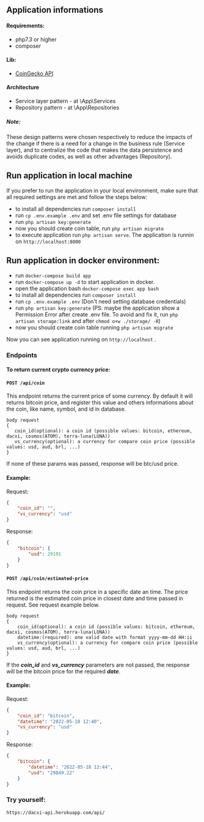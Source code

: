 ## Application informations

#### Requirements:
- php7.3 or higher
- composer

#### Lib:
-  [CoinGecko API](https://github.com/codenix-sv/coingecko-api)

#### Architecture
- Service layer pattern - at \App\Services
- Repository pattern - at \App\Repositories
##### Note:
These design patterns were chosen respectively to reduce the impacts of the change if there is a need for a change in the business rule (Service layer), and to centralize the code that makes the data persistence and avoids duplicate codes, as well as other advantages (Repository).

## Run application in local machine

If you prefer to run the application in your local environment, make sure that all required settings are met and follow the steps below:

* to install all dependencies run `composer install`
* run `cp .env.example .env` and set .env file settings for database
* run `php artisan key:generate`
* now you should create coin table, run `php artisan migrate`
* to execute application run `php artisan serve`. The application is runnin on `http://localhost:8000`


## Run application in docker environment:

- run `docker-compose build app`
- run `docker-compose up -d` to start application in docker.
- open the application bash `docker-compose exec app bash`
- to install all dependencies run `composer install`
- run `cp .env.example .env` (Don't need setting database credentials)
- run `php artisan key:generate` (PS: maybe the application show a Permission Error after create .env file. To avoid and fix it, run `php artisan storage:link` and after `chmod o+w ./storage/ -R`)
- now you should create coin table running `php artisan migrate`

Now you can see application running on `http://localhost` .

### Endpoints

#### To return current crypto currency price:
#### `POST /api/coin`
This endpoint returns the current price of some currency. By default it will returns bitcoin price, and register this value and others informations about the coin, like name, symbol, and id in database.

    body request
    {
       coin_id(optional): a coin id (possible values: bitcoin, ethereum, dacxi, cosmos(ATOM), terra-luna(LUNA))
       vs_currency(optional): a currency for compare coin price (possible values: usd, aud, brl, ...)
    }

If none of these params was passed, response will be btc/usd price.
#### Example:
Request:
```json
{
	"coin_id": "",
	"vs_currency": "usd"
}
```
Response:
```json
{
    "bitcoin": {
		"usd": 29191
	}
}
```

#### `POST /api/coin/estimated-price`
This endpoint returns the coin price in a specific  date an time. The price returned is the estimated coin price in closest date and time passed in request. See request example below.

    body request 
    {
        coin_id(optional): a coin id (possible values: bitcoin, ethereum, dacxi, cosmos(ATOM), terra-luna(LUNA))
        datetime:(required): one valid date with format yyyy-mm-dd HH:ii
        vs_currency(optional): a currency for compare coin price (possible values: usd, aud, brl, ...)
    }


If the ***coin_id*** and ***vs_currency*** parameters are not passed, the response will be the bitcoin price for the required ***date***.

#### Example:
Request:
```json
{
	"coin_id": "bitcoin",
	"datetime": "2022-05-18 12:40",
	"vs_currency": "usd"
}
```
Response:
```json
{
	"bitcoin": {
		"datetime": "2022-05-18 12:44",
		"usd": "29849.22"
	}
}
```

### Try yourself:
`https://dacxi-api.herokuapp.com/api/`
